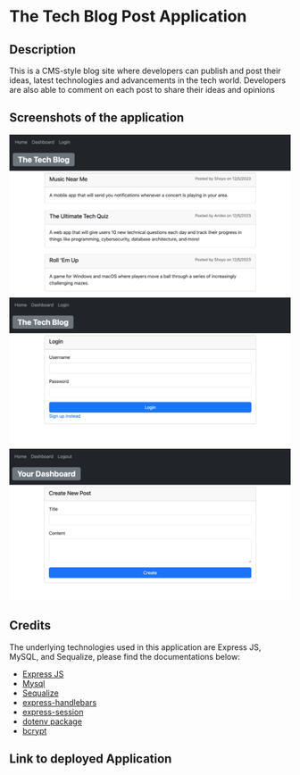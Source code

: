 # The Tech Blog Post Application

## Description

This is a CMS-style blog site where developers can publish and post their ideas, latest technologies and advancements in the tech world. Developers are also able to comment on each post to share their ideas and opinions

## Screenshots of the application
![Home](./assets/home.png)
![Login](./assets/login.png)
![Create Post](./assets/createpost.png)

## Credits

The underlying technologies used in this application are Express JS, MySQL, and Sequalize, please find the documentations below:
- [Express JS](https://expressjs.com/)
- [Mysql](https://www.npmjs.com/package/mysql2)
- [Sequalize](https://sequelize.org/docs/v6/getting-started/)
- [express-handlebars](https://www.npmjs.com/package/express-handlebars)
- [express-session](https://www.npmjs.com/package/express-session)
- [dotenv package](https://www.npmjs.com/package/dotenv)
- [bcrypt](https://www.npmjs.com/package/bcrypt)

## Link to deployed Application
